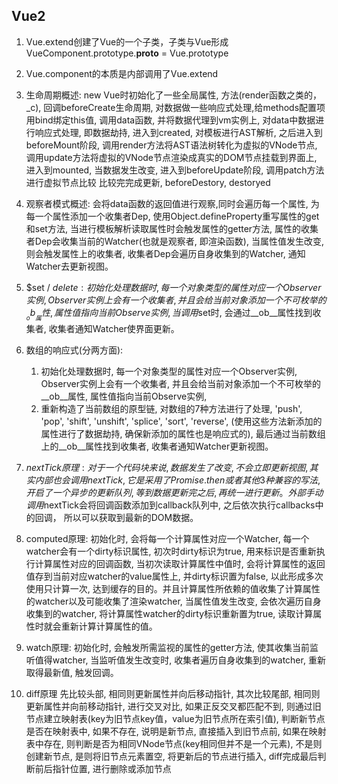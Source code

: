 ## Vue2
1. Vue.extend创建了Vue的一个子类，子类与Vue形成VueComponent.prototype.__proto__ = Vue.prototype
   
2. Vue.component的本质是内部调用了Vue.extend
   
3. 生命周期概述: 
new Vue时初始化了一些全局属性, 方法(render函数之类的，_c), 回调beforeCreate生命周期, 对数据做一些响应式处理,给methods配置项用bind绑定this值, 调用data函数, 
并将数据代理到vm实例上, 对data中数据进行响应式处理, 即数据劫持, 进入到created, 对模板进行AST解析, 之后进入到beforeMount阶段, 调用render方法将AST语法树转化为虚拟的VNode节点, 调用update方法将虚拟的VNode节点渲染成真实的DOM节点挂载到界面上, 进入到mounted, 当数据发生改变, 进入到beforeUpdate阶段, 调用patch方法进行虚拟节点比较
比较完完成更新, beforeDestory, destoryed

4. 观察者模式概述:
   会将data函数的返回值进行观察,同时会遍历每一个属性, 为每一个属性添加一个收集者Dep, 使用Object.defineProperty重写属性的get和set方法, 当进行模板解析读取属性时会触发属性的getter方法, 属性的收集者Dep会收集当前的Watcher(也就是观察者, 即渲染函数), 当属性值发生改变, 则会触发属性上的收集者, 收集者Dep会遍历自身收集到的Watcher, 通知Watcher去更新视图。

5. $set / $delete:
   初始化处理数据时, 每一个对象类型的属性对应一个Observer实例, Observer实例上会有一个收集者, 并且会给当前对象添加一个不可枚举的__ob__属性, 属性值指向当前Observe实例, 当调用$set时, 会通过__ob__属性找到收集者, 收集者通知Watcher使界面更新。
   
6. 数组的响应式(分两方面):
   1. 初始化处理数据时, 每一个对象类型的属性对应一个Observer实例, Observer实例上会有一个收集者, 并且会给当前对象添加一个不可枚举的__ob__属性, 属性值指向当前Observe实例,  
   2. 重新构造了当前数组的原型链, 对数组的7种方法进行了处理, 'push', 'pop', 'shift', 'unshift', 'splice', 'sort', 'reverse', (使用这些方法新添加的属性进行了数据劫持, 确保新添加的属性也是响应式的), 最后通过当前数组上的__ob__属性找到收集者, 收集者通知Watcher更新视图。
   
7. $nextTick原理: 
   对于一个代码块来说, 数据发生了改变, 不会立即更新视图, 其实内部也会调用nextTick, 它是采用了Promise.then或者其他3种兼容的写法, 开启了一个异步的更新队列, 等到数据更新完之后, 再统一进行更新。外部手动调用$nextTick会将回调函数添加到callback队列中, 之后依次执行callbacks中的回调， 所以可以获取到最新的DOM数据。
   
8. computed原理:
   初始化时, 会将每一个计算属性对应一个Watcher, 每一个watcher会有一个dirty标识属性, 初次时dirty标识为true, 用来标识是否重新执行计算属性对应的回调函数, 当初次读取计算属性中值时, 会将计算属性的返回值存到当前对应watcher的value属性上, 并dirty标识置为false, 以此形成多次使用只计算一次, 达到缓存的目的。并且计算属性所依赖的值收集了计算属性的watcher以及可能收集了渲染watcher, 当属性值发生改变, 会依次遍历自身收集到的watcher, 将计算属性watcher的dirty标识重新置为true, 读取计算属性时就会重新计算计算属性的值。
   
9. watch原理:
   初始化时, 会触发所需监视的属性的getter方法, 使其收集当前监听值得watcher, 当监听值发生改变时, 收集者遍历自身收集到的watcher, 重新取得最新值, 触发回调。

10. diff原理
   先比较头部, 相同则更新属性并向后移动指针, 其次比较尾部, 相同则更新属性并向前移动指针, 进行交叉对比, 如果正反交叉都匹配不到, 
   则通过旧节点建立映射表(key为旧节点key值，value为旧节点所在索引值), 判断新节点是否在映射表中, 如果不存在, 说明是新节点, 直接插入到旧节点前, 
   如果在映射表中存在, 则判断是否为相同VNode节点(key相同但并不是一个元素), 不是则创建新节点, 是则将旧节点元素置空, 将更新后的节点进行插入, 
   diff完成最后判断前后指针位置, 进行删除或添加节点



    
